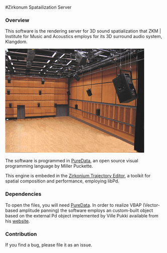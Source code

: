 #Zirkonum Spatailization Server

### Overview

This software is the rendering server for 3D sound spatialization that ZKM | Institute for Music and Acoustics employs for its 3D surround audio system, Klangdom.

![Klangdom](resources/Klangdom.png)

The software is programmed in [PureData](https://puredata.info), an open source visual programming language by Miller Puckette.

This engine is embeded in the [Zirkonium Trajectory Editor](http://zkm.de/zirkonium), a toolkit for spatial composition and performance, employing libPd.

### Dependencies

To open the files, you will need [PureData](https://puredata.info). 
In order to realize VBAP (Vector-based amplitude panning) the software employs an custom-built object based on the external Pd object implemented by Ville Pukki available from his [website](http://legacy.spa.aalto.fi/research/cat/vbap/).

### Contribution

If you find a bug, please file it as an issue.
